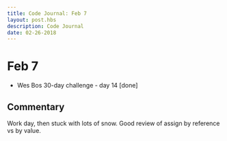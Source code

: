```yaml
---
title: Code Journal: Feb 7
layout: post.hbs
description: Code Journal
date: 02-26-2018
---
```

# Feb 7

- Wes Bos 30-day challenge - day 14 [done]

## Commentary

Work day, then stuck with lots of snow.  Good review of assign by reference vs by value.